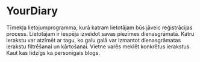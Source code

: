 # YourDiary
Tīmekļa lietojumprogramma, kurā katram lietotājam būs jāveic reģistrācijas process. Lietotājam ir iespēja izveidot savas piezīmes dienasgrāmatā. Katru ierakstu var atzīmēt ar tagu, ko galu galā var izmantot dienasgrāmatas ierakstu filtrēšanai un kārtošanai. Vietne varēs meklēt konkrētus ierakstus. Kaut kas līdzīgs ka personīgais blogs.
